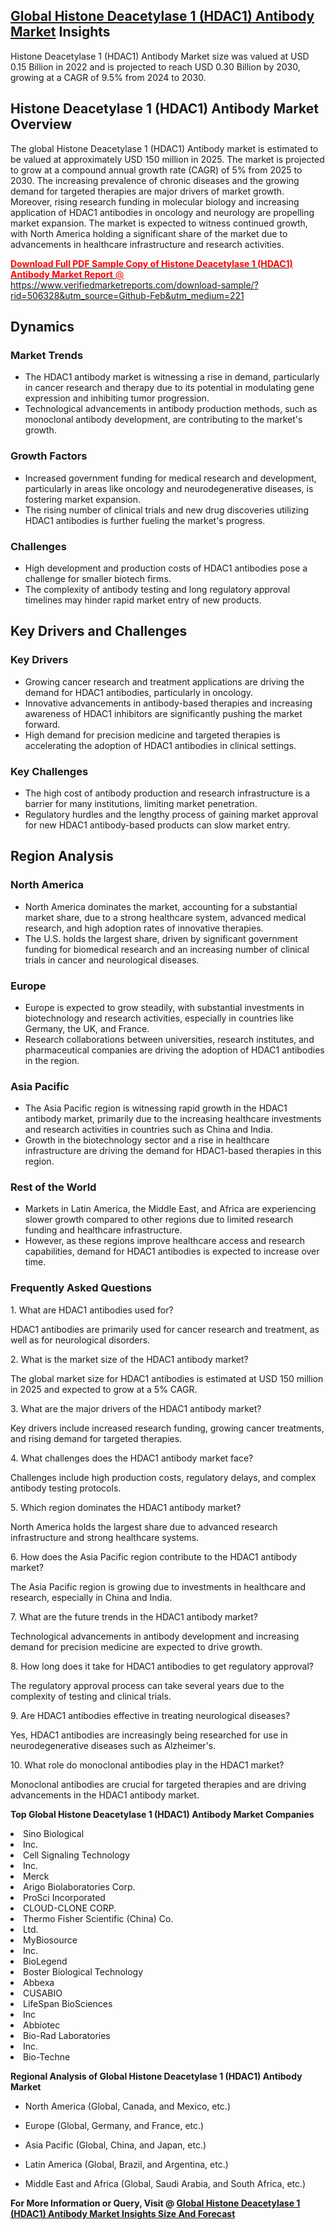 <h2><a href="https://www.verifiedmarketreports.com/download-sample/?rid=506328&amp;utm_source=Github&amp;utm_medium=221" target="_blank">Global Histone Deacetylase 1 (HDAC1) Antibody Market</a> Insights</h2><p>Histone Deacetylase 1 (HDAC1) Antibody Market size was valued at USD 0.15 Billion in 2022 and is projected to reach USD 0.30 Billion by 2030, growing at a CAGR of 9.5% from 2024 to 2030.</p><p><h2>Histone Deacetylase 1 (HDAC1) Antibody Market Overview</h2> <p>The global Histone Deacetylase 1 (HDAC1) Antibody market is estimated to be valued at approximately USD 150 million in 2025. The market is projected to grow at a compound annual growth rate (CAGR) of 5% from 2025 to 2030. The increasing prevalence of chronic diseases and the growing demand for targeted therapies are major drivers of market growth. Moreover, rising research funding in molecular biology and increasing application of HDAC1 antibodies in oncology and neurology are propelling market expansion. The market is expected to witness continued growth, with North America holding a significant share of the market due to advancements in healthcare infrastructure and research activities.</p> <p><a href="#"><p><span class=""><span style="color: #ff0000;"><strong>Download Full PDF Sample Copy of Histone Deacetylase 1 (HDAC1) Antibody Market Report</strong> @ </span><a href="https://www.verifiedmarketreports.com/download-sample/?rid=506328&amp;utm_source=Github-Feb&amp;utm_medium=221" target="_blank">https://www.verifiedmarketreports.com/download-sample/?rid=506328&amp;utm_source=Github-Feb&amp;utm_medium=221</a></span></p></a></p> <h2>Dynamics</h2> <h3>Market Trends</h3> <ul> <li>The HDAC1 antibody market is witnessing a rise in demand, particularly in cancer research and therapy due to its potential in modulating gene expression and inhibiting tumor progression.</li> <li>Technological advancements in antibody production methods, such as monoclonal antibody development, are contributing to the market's growth.</li> </ul> <h3>Growth Factors</h3> <ul> <li>Increased government funding for medical research and development, particularly in areas like oncology and neurodegenerative diseases, is fostering market expansion.</li> <li>The rising number of clinical trials and new drug discoveries utilizing HDAC1 antibodies is further fueling the market's progress.</li> </ul> <h3>Challenges</h3> <ul> <li>High development and production costs of HDAC1 antibodies pose a challenge for smaller biotech firms.</li> <li>The complexity of antibody testing and long regulatory approval timelines may hinder rapid market entry of new products.</li> </ul> <h2>Key Drivers and Challenges</h2> <h3>Key Drivers</h3> <ul> <li>Growing cancer research and treatment applications are driving the demand for HDAC1 antibodies, particularly in oncology.</li> <li>Innovative advancements in antibody-based therapies and increasing awareness of HDAC1 inhibitors are significantly pushing the market forward.</li> <li>High demand for precision medicine and targeted therapies is accelerating the adoption of HDAC1 antibodies in clinical settings.</li> </ul> <h3>Key Challenges</h3> <ul> <li>The high cost of antibody production and research infrastructure is a barrier for many institutions, limiting market penetration.</li> <li>Regulatory hurdles and the lengthy process of gaining market approval for new HDAC1 antibody-based products can slow market entry.</li> </ul> <h2>Region Analysis</h2> <h3>North America</h3> <ul> <li>North America dominates the market, accounting for a substantial market share, due to a strong healthcare system, advanced medical research, and high adoption rates of innovative therapies.</li> <li>The U.S. holds the largest share, driven by significant government funding for biomedical research and an increasing number of clinical trials in cancer and neurological diseases.</li> </ul> <h3>Europe</h3> <ul> <li>Europe is expected to grow steadily, with substantial investments in biotechnology and research activities, especially in countries like Germany, the UK, and France.</li> <li>Research collaborations between universities, research institutes, and pharmaceutical companies are driving the adoption of HDAC1 antibodies in the region.</li> </ul> <h3>Asia Pacific</h3> <ul> <li>The Asia Pacific region is witnessing rapid growth in the HDAC1 antibody market, primarily due to the increasing healthcare investments and research activities in countries such as China and India.</li> <li>Growth in the biotechnology sector and a rise in healthcare infrastructure are driving the demand for HDAC1-based therapies in this region.</li> </ul> <h3>Rest of the World</h3> <ul> <li>Markets in Latin America, the Middle East, and Africa are experiencing slower growth compared to other regions due to limited research funding and healthcare infrastructure.</li> <li>However, as these regions improve healthcare access and research capabilities, demand for HDAC1 antibodies is expected to increase over time.</li> </ul> <h3>Frequently Asked Questions</h3> <p>1. What are HDAC1 antibodies used for?</p> <p>HDAC1 antibodies are primarily used for cancer research and treatment, as well as for neurological disorders.</p> <p>2. What is the market size of the HDAC1 antibody market?</p> <p>The global market size for HDAC1 antibodies is estimated at USD 150 million in 2025 and expected to grow at a 5% CAGR.</p> <p>3. What are the major drivers of the HDAC1 antibody market?</p> <p>Key drivers include increased research funding, growing cancer treatments, and rising demand for targeted therapies.</p> <p>4. What challenges does the HDAC1 antibody market face?</p> <p>Challenges include high production costs, regulatory delays, and complex antibody testing protocols.</p> <p>5. Which region dominates the HDAC1 antibody market?</p> <p>North America holds the largest share due to advanced research infrastructure and strong healthcare systems.</p> <p>6. How does the Asia Pacific region contribute to the HDAC1 antibody market?</p> <p>The Asia Pacific region is growing due to investments in healthcare and research, especially in China and India.</p> <p>7. What are the future trends in the HDAC1 antibody market?</p> <p>Technological advancements in antibody development and increasing demand for precision medicine are expected to drive growth.</p> <p>8. How long does it take for HDAC1 antibodies to get regulatory approval?</p> <p>The regulatory approval process can take several years due to the complexity of testing and clinical trials.</p> <p>9. Are HDAC1 antibodies effective in treating neurological diseases?</p> <p>Yes, HDAC1 antibodies are increasingly being researched for use in neurodegenerative diseases such as Alzheimer's.</p> <p>10. What role do monoclonal antibodies play in the HDAC1 market?</p> <p>Monoclonal antibodies are crucial for targeted therapies and are driving advancements in the HDAC1 antibody market.</p> </p><p><strong>Top Global Histone Deacetylase 1 (HDAC1) Antibody Market Companies</strong></p><div data-test-id=""><p><li>Sino Biological</li><li> Inc.</li><li> Cell Signaling Technology</li><li> Inc.</li><li> Merck</li><li> Arigo Biolaboratories Corp.</li><li> ProSci Incorporated</li><li> CLOUD-CLONE CORP.</li><li> Thermo Fisher Scientific (China) Co.</li><li> Ltd.</li><li> MyBiosource</li><li> Inc.</li><li> BioLegend</li><li> Boster Biological Technology</li><li> Abbexa</li><li> CUSABIO</li><li> LifeSpan BioSciences</li><li> Inc</li><li> Abbiotec</li><li> Bio-Rad Laboratories</li><li> Inc.</li><li> Bio-Techne</li></p><div><strong>Regional Analysis of&nbsp;Global Histone Deacetylase 1 (HDAC1) Antibody Market</strong></div><ul><li dir="ltr"><p dir="ltr">North America&nbsp;(Global, Canada, and Mexico, etc.)</p></li><li dir="ltr"><p dir="ltr">Europe (Global, Germany, and France, etc.)</p></li><li dir="ltr"><p dir="ltr">Asia Pacific&nbsp;(Global, China, and Japan, etc.)</p></li><li dir="ltr"><p dir="ltr">Latin America&nbsp;(Global, Brazil, and Argentina, etc.)</p></li><li dir="ltr">Middle East and Africa&nbsp;(Global, Saudi Arabia, and South Africa, etc.)</li></ul><p><strong>For More Information or Query, Visit @&nbsp;</strong><strong><a href="https://www.verifiedmarketreports.com/product/histone-deacetylase-1-hdac1-antibody-market/?utm_source=Github&amp;utm_medium=221" target="_blank">Global Histone Deacetylase 1 (HDAC1) Antibody Market Insights Size And Forecast</a></strong></p></div>
